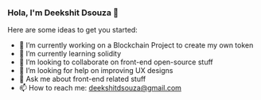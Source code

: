 ### Hola, I'm Deekshit Dsouza 👋

Here are some ideas to get you started:

- 🔭 I’m currently working on a Blockchain Project to create my own token
- 🌱 I’m currently learning solidity
- 👯 I’m looking to collaborate on front-end open-source stuff
- 🤔 I’m looking for help on improving UX designs
- 💬 Ask me about front-end related stuff
- 📫 How to reach me: deekshitdsouza@gmail.com

